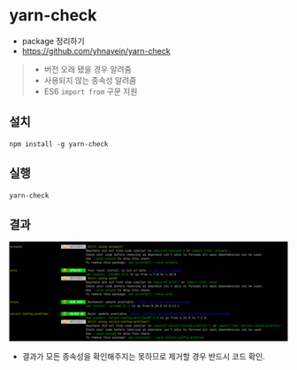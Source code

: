 # yarn-check
- package 정리하기
- https://github.com/yhnavein/yarn-check
>- 버전 오래 됐을 경우 알려줌
>- 사용되지 않는 종속성 알려줌 
>- ES6 `import from` 구문 지원

## 설치
```
npm install -g yarn-check
```

## 실행
```
yarn-check
```

## 결과
![](.%5B20210108%5D_yarn-check_images/8269baf0.png)
- 결과가 모든 종속성을 확인해주지는 못하므로 제거할 경우 반드시 코드 확인.
